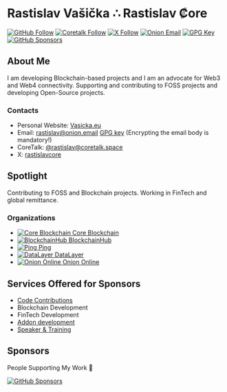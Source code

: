 # Rastislav Vašička  ∴  Rastislav ₡ore

[![GitHub Follow](https://img.shields.io/github/followers/rastislavcore.svg?label=Follow)](https://github.com/rastislavcore?tab=followers)
[![Coretalk Follow](https://img.shields.io/badge/Fediverse-@rastislav@coretalk.space-97ef98.svg?logo=misskey)](https://coretalk.space/@rastislav)
[![X Follow](https://img.shields.io/twitter/follow/rastislavcore)](https://twitter.com/rastislavcore)
[![Onion Email](https://img.shields.io/badge/Onion_Email-rastislav@onion.email-c1485b.svg?logo=mail.ru)](mailto:rastislav@onion.email)
[![GPG Key](https://img.shields.io/badge/GPG_key-c1485b.svg?logo=keeweb)](https://keys.openpgp.org/vks/v1/by-fingerprint/F670A2D3626AB878A46D7AA8879FF4E05B438A11)
[![GitHub Sponsors](https://img.shields.io/github/sponsors/rastislavcore?label=Sponsors&logo=githubsponsors&color=EA4AAA)](https://github.com/sponsors/rastislavcore)

## About Me

I am developing Blockchain-based projects and I am an advocate for Web3 and Web4 connectivity. Supporting and contributing to FOSS projects and developing Open-Source projects.

### Contacts

- Personal Website: [Vasicka.eu](https://vasicka.eu)
- Email: [rastislav@onion.email](mailto:rastislav@onion.email) [GPG key](https://keys.openpgp.org/vks/v1/by-fingerprint/F670A2D3626AB878A46D7AA8879FF4E05B438A11) (Encrypting the email body is mandatory!)
- CoreTalk: [@rastislav@coretalk.space](https://coretalk.space/@rastislav)
- X: [rastislavcore](https://twitter.com/rastislavcore)

## Spotlight

Contributing to FOSS and Blockchain projects. Working in FinTech and global remittance.

### Organizations

- [![Core Blockchain](https://avatars.githubusercontent.com/u/35351757?s=24) Core Blockchain](https://github.com/core-coin)
- [![BlockchainHub](https://avatars.githubusercontent.com/u/42909054?s=24) BlockchainHub](https://github.com/bchainhub)
- [![Ping](https://avatars.githubusercontent.com/u/28056044?s=24) Ping](https://github.com/PingExchange)
- [![DataLayer](https://avatars.githubusercontent.com/u/117013950?s=24) DataLayer](https://github.com/DataLayerHost)
- [![Onion Online](https://avatars.githubusercontent.com/u/20856831?s=24) Onion Online](https://github.com/OnionOnline)

## Services Offered for Sponsors

- [Code Contributions](https://github.com/sponsors/rastislavcore)
- Blockchain Development
- FinTech Development
- [Addon development](https://github.com/sponsors/rastislavcore?frequency=one-time)
- [Speaker & Training](https://github.com/sponsors/rastislavcore?frequency=one-time)

## Sponsors

People Supporting My Work 💚

[![GitHub Sponsors](https://img.shields.io/github/sponsors/rastislavcore?label=Sponsors&logo=githubsponsors&color=EA4AAA)](https://github.com/sponsors/rastislavcore)
